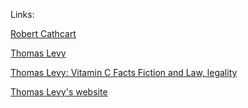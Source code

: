 Links:

[Robert Cathcart](https://www.youtube.com/watch?v=VkkWDDSti_s)

[Thomas Levy](https://www.youtube.com/watch?v=GpptUsJFCEY)

[Thomas Levy: Vitamin C Facts Fiction and Law, legality](https://www.youtube.com/watch?v=xrzs2BIzdvQ)

[Thomas Levy's website](https://blog.peakenergy.com/)